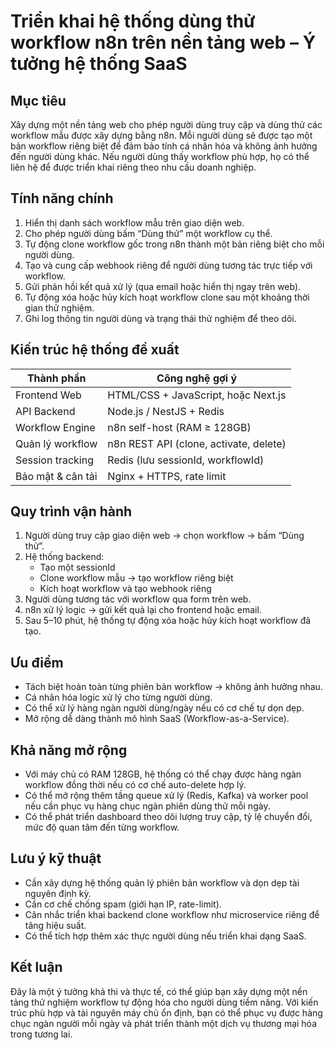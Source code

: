 # Triển khai hệ thống dùng thử workflow n8n trên nền tảng web – Ý tưởng hệ thống SaaS

## Mục tiêu

Xây dựng một nền tảng web cho phép người dùng truy cập và dùng thử các workflow mẫu được xây dựng bằng n8n. Mỗi người dùng sẽ được tạo một bản workflow riêng biệt để đảm bảo tính cá nhân hóa và không ảnh hưởng đến người dùng khác. Nếu người dùng thấy workflow phù hợp, họ có thể liên hệ để được triển khai riêng theo nhu cầu doanh nghiệp.

## Tính năng chính

1. Hiển thị danh sách workflow mẫu trên giao diện web.
2. Cho phép người dùng bấm “Dùng thử” một workflow cụ thể.
3. Tự động clone workflow gốc trong n8n thành một bản riêng biệt cho mỗi người dùng.
4. Tạo và cung cấp webhook riêng để người dùng tương tác trực tiếp với workflow.
5. Gửi phản hồi kết quả xử lý (qua email hoặc hiển thị ngay trên web).
6. Tự động xóa hoặc hủy kích hoạt workflow clone sau một khoảng thời gian thử nghiệm.
7. Ghi log thông tin người dùng và trạng thái thử nghiệm để theo dõi.

## Kiến trúc hệ thống đề xuất

| Thành phần         | Công nghệ gợi ý                 |
|--------------------|---------------------------------|
| Frontend Web       | HTML/CSS + JavaScript, hoặc Next.js |
| API Backend        | Node.js / NestJS + Redis        |
| Workflow Engine    | n8n self-host (RAM ≥ 128GB)     |
| Quản lý workflow   | n8n REST API (clone, activate, delete) |
| Session tracking   | Redis (lưu sessionId, workflowId) |
| Bảo mật & cân tải  | Nginx + HTTPS, rate limit       |

## Quy trình vận hành

1. Người dùng truy cập giao diện web → chọn workflow → bấm “Dùng thử”.
2. Hệ thống backend:
   - Tạo một sessionId
   - Clone workflow mẫu → tạo workflow riêng biệt
   - Kích hoạt workflow và tạo webhook riêng
3. Người dùng tương tác với workflow qua form trên web.
4. n8n xử lý logic → gửi kết quả lại cho frontend hoặc email.
5. Sau 5–10 phút, hệ thống tự động xóa hoặc hủy kích hoạt workflow đã tạo.

## Ưu điểm

- Tách biệt hoàn toàn từng phiên bản workflow → không ảnh hưởng nhau.
- Cá nhân hóa logic xử lý cho từng người dùng.
- Có thể xử lý hàng ngàn người dùng/ngày nếu có cơ chế tự dọn dẹp.
- Mở rộng dễ dàng thành mô hình SaaS (Workflow-as-a-Service).

## Khả năng mở rộng

- Với máy chủ có RAM 128GB, hệ thống có thể chạy được hàng ngàn workflow đồng thời nếu có cơ chế auto-delete hợp lý.
- Có thể mở rộng thêm tầng queue xử lý (Redis, Kafka) và worker pool nếu cần phục vụ hàng chục ngàn phiên dùng thử mỗi ngày.
- Có thể phát triển dashboard theo dõi lượng truy cập, tỷ lệ chuyển đổi, mức độ quan tâm đến từng workflow.

## Lưu ý kỹ thuật

- Cần xây dựng hệ thống quản lý phiên bản workflow và dọn dẹp tài nguyên định kỳ.
- Cần cơ chế chống spam (giới hạn IP, rate-limit).
- Cân nhắc triển khai backend clone workflow như microservice riêng để tăng hiệu suất.
- Có thể tích hợp thêm xác thực người dùng nếu triển khai dạng SaaS.

## Kết luận

Đây là một ý tưởng khả thi và thực tế, có thể giúp bạn xây dựng một nền tảng thử nghiệm workflow tự động hóa cho người dùng tiềm năng. Với kiến trúc phù hợp và tài nguyên máy chủ ổn định, bạn có thể phục vụ được hàng chục ngàn người mỗi ngày và phát triển thành một dịch vụ thương mại hóa trong tương lai.

